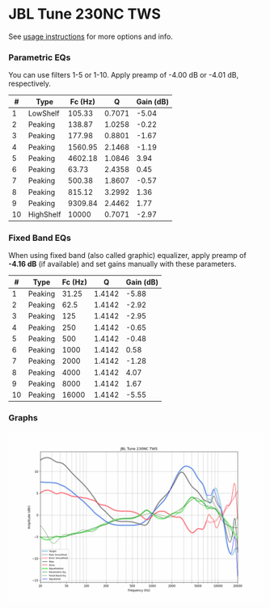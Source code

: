 # JBL Tune 230NC TWS
See [usage instructions](https://github.com/jaakkopasanen/AutoEq#usage) for more options and info.

### Parametric EQs
You can use filters 1-5 or 1-10. Apply preamp of -4.00 dB or -4.01 dB, respectively.

|   # | Type      |   Fc (Hz) |      Q |   Gain (dB) |
|-----|-----------|-----------|--------|-------------|
|   1 | LowShelf  |    105.33 | 0.7071 |       -5.04 |
|   2 | Peaking   |    138.87 | 1.0258 |       -0.22 |
|   3 | Peaking   |    177.98 | 0.8801 |       -1.67 |
|   4 | Peaking   |   1560.95 | 2.1468 |       -1.19 |
|   5 | Peaking   |   4602.18 | 1.0846 |        3.94 |
|   6 | Peaking   |     63.73 | 2.4358 |        0.45 |
|   7 | Peaking   |    500.38 | 1.8607 |       -0.57 |
|   8 | Peaking   |    815.12 | 3.2992 |        1.36 |
|   9 | Peaking   |   9309.84 | 2.4462 |        1.77 |
|  10 | HighShelf |  10000    | 0.7071 |       -2.97 |

### Fixed Band EQs
When using fixed band (also called graphic) equalizer, apply preamp of **-4.16 dB** (if available) and set gains manually with these parameters.

|   # | Type    |   Fc (Hz) |      Q |   Gain (dB) |
|-----|---------|-----------|--------|-------------|
|   1 | Peaking |     31.25 | 1.4142 |       -5.88 |
|   2 | Peaking |     62.5  | 1.4142 |       -2.92 |
|   3 | Peaking |    125    | 1.4142 |       -2.95 |
|   4 | Peaking |    250    | 1.4142 |       -0.65 |
|   5 | Peaking |    500    | 1.4142 |       -0.48 |
|   6 | Peaking |   1000    | 1.4142 |        0.58 |
|   7 | Peaking |   2000    | 1.4142 |       -1.28 |
|   8 | Peaking |   4000    | 1.4142 |        4.07 |
|   9 | Peaking |   8000    | 1.4142 |        1.67 |
|  10 | Peaking |  16000    | 1.4142 |       -5.55 |

### Graphs
![](./JBL%20Tune%20230NC%20TWS.png)
